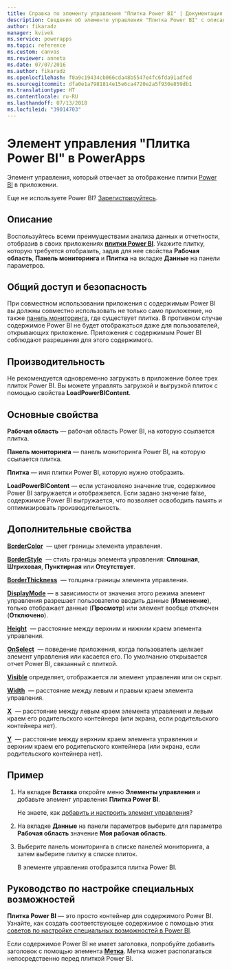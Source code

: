 ```yaml
---
title: Справка по элементу управления "Плитка Power BI" | Документация Майкрософт
description: Сведения об элементе управления "Плитка Power BI" с описанием его свойств и примерами
author: fikaradz
manager: kvivek
ms.service: powerapps
ms.topic: reference
ms.custom: canvas
ms.reviewer: anneta
ms.date: 07/07/2016
ms.author: fikaradz
ms.openlocfilehash: f0a9c19434cb066cda48b5547e4fc6fda91adfed
ms.sourcegitcommit: dfa0e1a7981814e15e6ca4720e2a5f930e859db1
ms.translationtype: HT
ms.contentlocale: ru-RU
ms.lasthandoff: 07/13/2018
ms.locfileid: "39014703"
---
```

# <a name="power-bi-tile-control-in-powerapps"></a>Элемент управления "Плитка Power BI" в PowerApps

Элемент управления, который отвечает за отображение плитки [Power BI](https://powerbi.microsoft.com) в приложении.

Еще не используете Power BI? [Зарегистрируйтесь](https://docs.microsoft.com/power-bi/service-self-service-signup-for-power-bi).

## <a name="description"></a>Описание

Воспользуйтесь всеми преимуществами анализа данных и отчетности, отобразив в своих приложениях **[плитки Power BI](https://docs.microsoft.com/power-bi/service-dashboard-tiles)**. Укажите плитку, которую требуется отобразить, задав для нее свойства **Рабочая область**, **Панель мониторинга** и **Плитка** на вкладке **Данные** на панели параметров.

## <a name="sharing-and-security"></a>Общий доступ и безопасность

При совместном использовании приложения с содержимым Power BI вы должны совместно использовать не только само приложение, но также [панель мониторинга](https://docs.microsoft.com/power-bi/service-how-to-collaborate-distribute-dashboards-reports), где существует плитка. В противном случае содержимое Power BI не будет отображаться даже для пользователей, открывающих приложение. Приложения с содержимым Power BI соблюдают разрешения для этого содержимого.

## <a name="performance"></a>Производительность

Не рекомендуется одновременно загружать в приложение более трех плиток Power BI. Вы можете управлять загрузкой и выгрузкой плиток с помощью свойства **LoadPowerBIContent**.

## <a name="key-properties"></a>Основные свойства

**Рабочая область** — рабочая область Power BI, на которую ссылается плитка.

**Панель мониторинга** — панель мониторинга Power BI, на которую ссылается плитка.

**Плитка** — имя плитки Power BI, которую нужно отобразить.

**LoadPowerBIContent** — если установлено значение true, содержимое Power BI загружается и отображается. Если задано значение false, содержимое Power BI выгружается, что позволяет освободить память и оптимизировать производительность.

## <a name="additional-properties"></a>Дополнительные свойства

**[BorderColor](properties-color-border.md)**  — цвет границы элемента управления.

**[BorderStyle](properties-color-border.md)**  — стиль границы элемента управления: **Сплошная**, **Штриховая**, **Пунктирная** или **Отсутствует**.

**[BorderThickness](properties-color-border.md)**  — толщина границы элемента управления.

**[DisplayMode](properties-core.md)** — в зависимости от значения этого режима элемент управления разрешает пользователю вводить данные (**Изменение**), только отображает данные (**Просмотр**) или элемент вообще отключен (**Отключено**).

**[Height](properties-size-location.md)**  — расстояние между верхним и нижним краем элемента управления.

**[OnSelect](properties-core.md)**  — поведение приложения, когда пользователь щелкает элемент управления или касается его. По умолчанию открывается отчет Power BI, связанный с плиткой.

**[Visible](properties-core.md)** определяет, отображается ли элемент управления или он скрыт.

**[Width](properties-size-location.md)**  — расстояние между левым и правым краем элемента управления.

**[X](properties-size-location.md)**  — расстояние между левым краем элемента управления и левым краем его родительского контейнера (или экрана, если родительского контейнера нет).

**[Y](properties-size-location.md)**  — расстояние между верхним краем элемента управления и верхним краем его родительского контейнера (или экрана, если родительского контейнера нет).

## <a name="example"></a>Пример

1. На вкладке **Вставка** откройте меню **Элементы управления** и добавьте элемент управления **Плитка Power BI**.

    Не знаете, как [добавить и настроить элемент управления](../add-configure-controls.md)?

2. На вкладке **Данные** на панели параметров выберите для параметра **Рабочая область** значение **Моя рабочая область**.

3. Выберите панель мониторинга в списке панелей мониторинга, а затем выберите плитку в списке плиток.

    В элементе управления отобразится плитка Power BI.

## <a name="accessibility-guidelines"></a>Руководство по настройке специальных возможностей

**Плитка Power BI** — это просто контейнер для содержимого Power BI. Узнайте, как создать соответствующее содержимое с помощью этих [советов по настройке специальных возможностей в Power BI](https://docs.microsoft.com/power-bi/desktop-accessibility).

Если содержимое Power BI не имеет заголовка, попробуйте добавить заголовок с помощью элемента **[Метка](control-text-box.md)**. Метка может располагаться непосредственно перед плиткой Power BI.
